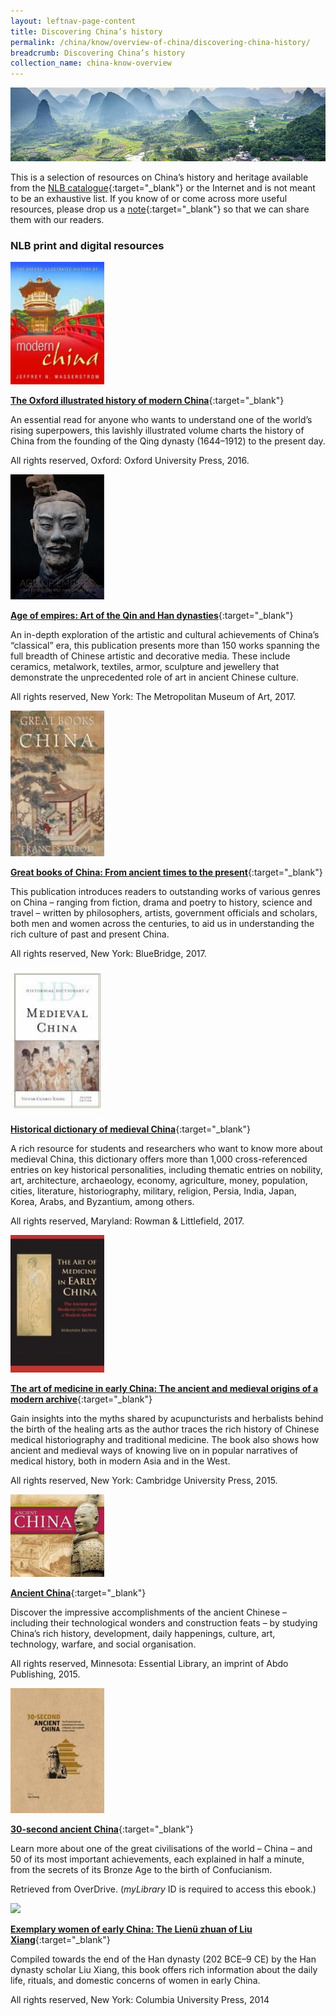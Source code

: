 ```yaml
---
layout: leftnav-page-content
title: Discovering China’s history
permalink: /china/know/overview-of-china/discovering-china-history/
breadcrumb: Discovering China’s history
collection_name: china-know-overview
---
```


<img src="\images\china-overview\discovering-china-history.jpg" alt="discovering china history banner" style="width:800px;" />

 This is a selection of resources on China’s history and heritage available from the [NLB catalogue](http://catalogue.nlb.gov.sg/){:target="_blank"} or the Internet and is not meant to be an exhaustive list. If you know of or come across more useful resources, please drop us a [note](mailto:ref@nlb.gov.sg){:target="_blank"} so that we can share them with our readers.

### **NLB print and digital resources**

<img src="/images/book-covers/The-Oxford-illustrated-history-of-modern-China.jpg" style="width:150px;" />

[**The Oxford illustrated history of modern China**](http://eservice.nlb.gov.sg/item_holding.aspx?bid=202720632){:target="_blank"}

An essential read for anyone who wants to understand one of the world’s rising superpowers, this lavishly illustrated volume charts the history of China from the founding of the Qing dynasty (1644–1912) to the present day.

All rights reserved, Oxford: Oxford University Press, 2016.

<img src="/images/book-covers/Age-of-empires-Art-of-the-Qin-and-Han-dynasties.jpg" style="width:150px;" />

[**Age of empires: Art of the Qin and Han dynasties**](http://eservice.nlb.gov.sg/item_holding.aspx?bid=202837138){:target="_blank"}

An in-depth exploration of the artistic and cultural achievements of China’s “classical” era, this publication presents more than 150 works spanning the full breadth of Chinese artistic and decorative media. These include ceramics, metalwork, textiles, armor, sculpture and jewellery that demonstrate the unprecedented role of art in ancient Chinese culture.

All rights reserved, New York: The Metropolitan Museum of Art, 2017.

<img src="/images/book-covers/Great-books-of-China-From-ancient-times-to-the-present.jpg" style="width:150px;" />

[**Great books of China: From ancient times to the present**](http://eservice.nlb.gov.sg/item_holding.aspx?bid=202823866){:target="_blank"}

This publication introduces readers to outstanding works of various genres on China – ranging from fiction, drama and poetry to history, science and travel – written by philosophers, artists, government officials and scholars, both men and women across the centuries, to aid us in understanding the rich culture of past and present China.

All rights reserved, New York: BlueBridge, 2017.

<img src="/images/book-covers/Historical-dictionary-of-medieval-China.jpg" style="width:150px;" />

[**Historical dictionary of medieval China**](http://eservice.nlb.gov.sg/item_holding.aspx?bid=202945083){:target="_blank"}

A rich resource for students and researchers who want to know more about medieval China, this dictionary offers more than 1,000 cross-referenced entries on key historical personalities, including thematic entries on nobility, art, architecture, archaeology, economy, agriculture, money, population, cities, literature, historiography, military, religion, Persia, India, Japan, Korea, Arabs, and Byzantium, among others.

All rights reserved, Maryland: Rowman & Littlefield, 2017.

<img src="/images/book-covers/The-art-of-medicine-in-early-China.jpg" style="width:150px;" />

[**The art of medicine in early China: The ancient and medieval origins of a modern archive**](http://eservice.nlb.gov.sg/item_holding.aspx?bid=201920445){:target="_blank"}

Gain insights into the myths shared by acupuncturists and herbalists behind the birth of the healing arts as the author traces the rich history of Chinese medical historiography and traditional medicine. The book also shows how ancient and medieval ways of knowing live on in popular narratives of medical history, both in modern Asia and in the West.

All rights reserved, New York: Cambridge University Press, 2015.

<img src="/images/book-covers/Ancient-China.jpg" style="width:150px;" />

[**Ancient China**](http://eservice.nlb.gov.sg/item_holding.aspx?bid=201905462){:target="_blank"}

Discover the impressive accomplishments of the ancient Chinese – including their technological wonders and construction feats – by studying China’s rich history, development, daily happenings, culture, art, technology, warfare, and social organisation.

All rights reserved, Minnesota: Essential Library, an imprint of Abdo Publishing, 2015.

<img src="/images/book-covers/30-second-ancient-China.jpg" style="width:150px;" />

[**30-second ancient China**](https://singapore.libraryreserve.com/10/50/en/ContentDetails.htm?id=F903700B-C309-4C3D-9533-10DDDEBAAAA6){:target="_blank"}

Learn more about one of the great civilisations of the world – China – and 50 of its most important achievements, each explained in half a minute, from the secrets of its Bronze Age to the birth of Confucianism.

Retrieved from OverDrive. (*myLibrary* ID is required to access this ebook.)

<img src="/images/book-covers/Exemplary-women-of-early-China-The-Lienü-zhuan-of-Liu-Xiang.jpg" style="width:150px;" />

[**Exemplary women of early China: The Lienü zhuan of Liu Xiang**](http://eservice.nlb.gov.sg/item_holding.aspx?bid=202834928){:target="_blank"}

Compiled towards the end of the Han dynasty (202 BCE–9 CE) by the Han dynasty scholar Liu Xiang, this book offers rich information about the daily life, rituals, and domestic concerns of women in early China.

All rights reserved, New York: Columbia University Press, 2014